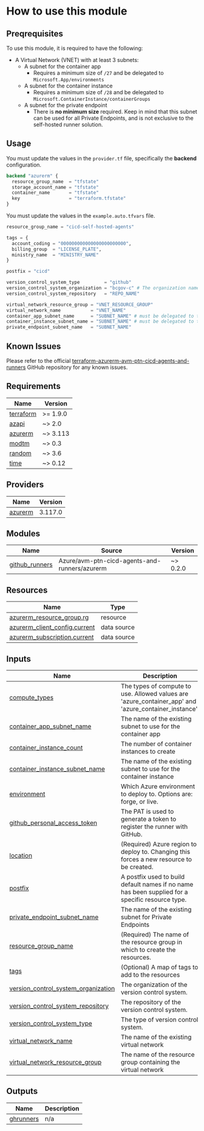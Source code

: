 # How to use this module

## Preqrequisites

To use this module, it is required to have the following:

- A Virtual Network (VNET) with at least 3 subnets:
  - A subnet for the container app
    - Requires a minimum size of `/27` and be delegated to `Microsoft.App/environments`
  - A subnet for the container instance
    - Requires a minimum size of `/28` and be delegated to `Microsoft.ContainerInstance/containerGroups`
  - A subnet for the private endpoint
    - There is **no minimum size** required. Keep in mind that this subnet can be used for all Private Endpoints, and is not exclusive to the self-hosted runner solution.

## Usage

You must update the values in the `provider.tf` file, specifically the **backend** configuration.

```terraform
backend "azurerm" {
  resource_group_name  = "tfstate"
  storage_account_name = "tfstate"
  container_name       = "tfstate"
  key                  = "terraform.tfstate"
}
```

You must update the values in the `example.auto.tfvars` file.

```terraform
resource_group_name = "cicd-self-hosted-agents"

tags = {
  account_coding = "000000000000000000000000",
  billing_group  = "LICENSE_PLATE",
  ministry_name  = "MINISTRY_NAME"
}

postfix = "cicd"

version_control_system_type         = "github"
version_control_system_organization = "bcgov-c" # The organization name in the version control system
version_control_system_repository   = "REPO_NAME"

virtual_network_resource_group = "VNET_RESOURCE_GROUP"
virtual_network_name           = "VNET_NAME"
container_app_subnet_name      = "SUBNET_NAME" # must be delegated to the service 'Microsoft.App/environments'
container_instance_subnet_name = "SUBNET_NAME" # must be delegated to the service 'Microsoft.ContainerInstance/containerGroups'
private_endpoint_subnet_name   = "SUBNET_NAME"
```

## Known Issues

Please refer to the official [terraform-azurerm-avm-ptn-cicd-agents-and-runners](https://github.com/Azure/terraform-azurerm-avm-ptn-cicd-agents-and-runners) GitHub repository for any known issues.

<!-- BEGIN_TF_DOCS -->
## Requirements

| Name | Version |
|------|---------|
| <a name="requirement_terraform"></a> [terraform](#requirement\_terraform) | >= 1.9.0 |
| <a name="requirement_azapi"></a> [azapi](#requirement\_azapi) | ~> 2.0 |
| <a name="requirement_azurerm"></a> [azurerm](#requirement\_azurerm) | ~> 3.113 |
| <a name="requirement_modtm"></a> [modtm](#requirement\_modtm) | ~> 0.3 |
| <a name="requirement_random"></a> [random](#requirement\_random) | ~> 3.6 |
| <a name="requirement_time"></a> [time](#requirement\_time) | ~> 0.12 |

## Providers

| Name | Version |
|------|---------|
| <a name="provider_azurerm"></a> [azurerm](#provider\_azurerm) | 3.117.0 |

## Modules

| Name | Source | Version |
|------|--------|---------|
| <a name="module_github_runners"></a> [github\_runners](#module\_github\_runners) | Azure/avm-ptn-cicd-agents-and-runners/azurerm | ~> 0.2.0 |

## Resources

| Name | Type |
|------|------|
| [azurerm_resource_group.rg](https://registry.terraform.io/providers/hashicorp/azurerm/latest/docs/resources/resource_group) | resource |
| [azurerm_client_config.current](https://registry.terraform.io/providers/hashicorp/azurerm/latest/docs/data-sources/client_config) | data source |
| [azurerm_subscription.current](https://registry.terraform.io/providers/hashicorp/azurerm/latest/docs/data-sources/subscription) | data source |

## Inputs

| Name | Description | Type | Default | Required |
|------|-------------|------|---------|:--------:|
| <a name="input_compute_types"></a> [compute\_types](#input\_compute\_types) | The types of compute to use. Allowed values are 'azure\_container\_app' and 'azure\_container\_instance'. | `set(string)` | <pre>[<br/>  "azure_container_app"<br/>]</pre> | no |
| <a name="input_container_app_subnet_name"></a> [container\_app\_subnet\_name](#input\_container\_app\_subnet\_name) | The name of the existing subnet to use for the container app | `string` | n/a | yes |
| <a name="input_container_instance_count"></a> [container\_instance\_count](#input\_container\_instance\_count) | The number of container instances to create | `number` | `2` | no |
| <a name="input_container_instance_subnet_name"></a> [container\_instance\_subnet\_name](#input\_container\_instance\_subnet\_name) | The name of the existing subnet to use for the container instance | `string` | n/a | yes |
| <a name="input_environment"></a> [environment](#input\_environment) | Which Azure environment to deploy to. Options are: forge, or live. | `string` | `"live"` | no |
| <a name="input_github_personal_access_token"></a> [github\_personal\_access\_token](#input\_github\_personal\_access\_token) | The PAT is used to generate a token to register the runner with GitHub. | `string` | n/a | yes |
| <a name="input_location"></a> [location](#input\_location) | (Required) Azure region to deploy to. Changing this forces a new resource to be created. | `string` | n/a | yes |
| <a name="input_postfix"></a> [postfix](#input\_postfix) | A postfix used to build default names if no name has been supplied for a specific resource type. | `string` | n/a | yes |
| <a name="input_private_endpoint_subnet_name"></a> [private\_endpoint\_subnet\_name](#input\_private\_endpoint\_subnet\_name) | The name of the existing subnet for Private Endpoints | `string` | n/a | yes |
| <a name="input_resource_group_name"></a> [resource\_group\_name](#input\_resource\_group\_name) | (Required) The name of the resource group in which to create the resources. | `string` | n/a | yes |
| <a name="input_tags"></a> [tags](#input\_tags) | (Optional) A map of tags to add to the resources | `map(string)` | `null` | no |
| <a name="input_version_control_system_organization"></a> [version\_control\_system\_organization](#input\_version\_control\_system\_organization) | The organization of the version control system. | `string` | n/a | yes |
| <a name="input_version_control_system_repository"></a> [version\_control\_system\_repository](#input\_version\_control\_system\_repository) | The repository of the version control system. | `string` | n/a | yes |
| <a name="input_version_control_system_type"></a> [version\_control\_system\_type](#input\_version\_control\_system\_type) | The type of version control system. | `string` | `"github"` | no |
| <a name="input_virtual_network_name"></a> [virtual\_network\_name](#input\_virtual\_network\_name) | The name of the existing virtual network | `string` | n/a | yes |
| <a name="input_virtual_network_resource_group"></a> [virtual\_network\_resource\_group](#input\_virtual\_network\_resource\_group) | The name of the resource group containing the virtual network | `string` | n/a | yes |

## Outputs

| Name | Description |
|------|-------------|
| <a name="output_ghrunners"></a> [ghrunners](#output\_ghrunners) | n/a |
<!-- END_TF_DOCS -->
